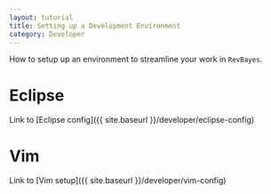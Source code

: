 ```yaml
---
layout: tutorial
title: Setting up a Development Environment
category: Developer
---
```


How to setup up an environment to streamline your work in `RevBayes`.

# Eclipse

Link to [Eclipse config]({{ site.baseurl }}/developer/eclipse-config)

# Vim
Link to [Vim setup]({{ site.baseurl }}/developer/vim-config)
